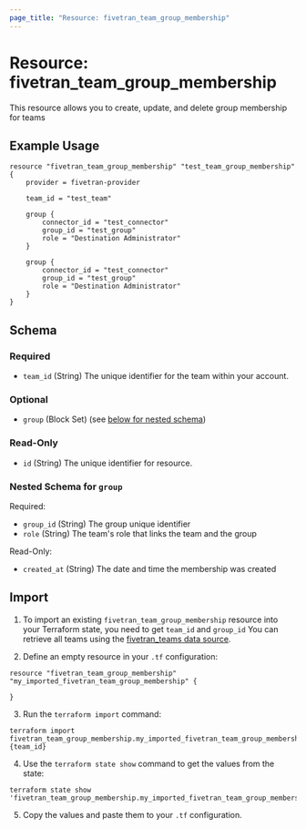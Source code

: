 ```yaml
---
page_title: "Resource: fivetran_team_group_membership"
---
```


# Resource: fivetran_team_group_membership

This resource allows you to create, update, and delete group membership for teams

## Example Usage

```hcl
resource "fivetran_team_group_membership" "test_team_group_membership" {
    provider = fivetran-provider

    team_id = "test_team"

    group {
        connector_id = "test_connector"
        group_id = "test_group"
        role = "Destination Administrator"
    }

    group {
        connector_id = "test_connector"
        group_id = "test_group"
        role = "Destination Administrator"
    }
}
```

<!-- schema generated by tfplugindocs -->
## Schema

### Required

- `team_id` (String) The unique identifier for the team within your account.

### Optional

- `group` (Block Set) (see [below for nested schema](#nestedblock--group))

### Read-Only

- `id` (String) The unique identifier for resource.

<a id="nestedblock--group"></a>
### Nested Schema for `group`

Required:

- `group_id` (String) The group unique identifier
- `role` (String) The team's role that links the team and the group

Read-Only:

- `created_at` (String) The date and time the membership was created

## Import

1. To import an existing `fivetran_team_group_membership` resource into your Terraform state, you need to get `team_id` and `group_id`
You can retrieve all teams using the [fivetran_teams data source](/docs/data-sources/teams).

2. Define an empty resource in your `.tf` configuration:

```hcl
resource "fivetran_team_group_membership" "my_imported_fivetran_team_group_membership" {

}
```

3. Run the `terraform import` command:

```
terraform import fivetran_team_group_membership.my_imported_fivetran_team_group_membership {team_id}
```

4. Use the `terraform state show` command to get the values from the state:

```
terraform state show 'fivetran_team_group_membership.my_imported_fivetran_team_group_membership'
```
5. Copy the values and paste them to your `.tf` configuration.
